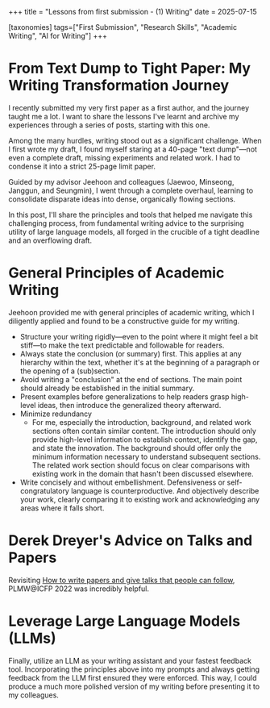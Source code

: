 +++
title = "Lessons from first submission - (1) Writing"
date = 2025-07-15

[taxonomies]
tags=["First Submission", "Research Skills", "Academic Writing", "AI for Writing"]
+++

# From Text Dump to Tight Paper: My Writing Transformation Journey

I recently submitted my very first paper as a first author, and the journey taught me a lot.
I want to share the lessons I've learnt and archive my experiences through a series of posts, starting with this one.

Among the many hurdles, writing stood out as a significant challenge.
When I first wrote my draft, I found myself staring at a 40-page "text dump"—not even a complete draft, missing experiments and related work.
I had to condense it into a strict 25-page limit paper.

Guided by my advisor Jeehoon and colleagues (Jaewoo, Minseong, Janggun, and Seungmin), I went through a complete overhaul, learning to consolidate disparate ideas into dense, organically flowing sections.

In this post, I'll share the principles and tools that helped me navigate this challenging process, from fundamental writing advice to the surprising utility of large language models, all forged in the crucible of a tight deadline and an overflowing draft.

# General Principles of Academic Writing

Jeehoon provided me with general principles of academic writing, which I diligently applied and found to be a constructive guide for my writing.

- Structure your writing rigidly—even to the point where it might feel a bit stiff—to make the text predictable and followable for readers.
- Always state the conclusion (or summary) first. This applies at any hierarchy within the text, whether it's at the beginning of a paragraph or the opening of a (sub)section.
- Avoid writing a "conclusion" at the end of sections. The main point should already be established in the initial summary.
- Present examples before generalizations to help readers grasp high-level ideas, then introduce the generalized theory afterward.
- Minimize redundancy
  - For me, especially the introduction, background, and related work sections often contain similar content. The introduction should only provide high-level information to establish context, identify the gap, and state the innovation. The background should offer only the minimum information necessary to understand subsequent sections. The related work section should focus on clear comparisons with existing work in the domain that hasn't been discussed elsewhere.
- Write concisely and without embellishment. Defensiveness or self-congratulatory language is counterproductive. And objectively describe your work, clearly comparing it to existing work and acknowledging any areas where it falls short.

# Derek Dreyer's Advice on Talks and Papers

Revisiting [How to write papers and give talks that people can follow](https://people.mpi-sws.org/~dreyer/talks/talk-plmw22icfp.pdf), PLMW@ICFP 2022 was incredibly helpful.

# Leverage Large Language Models (LLMs)

Finally, utilize an LLM as your writing assistant and your fastest feedback tool.
Incorporating the principles above into my prompts and always getting feedback from the LLM first ensured they were enforced.
This way, I could produce a much more polished version of my writing before presenting it to my colleagues.
